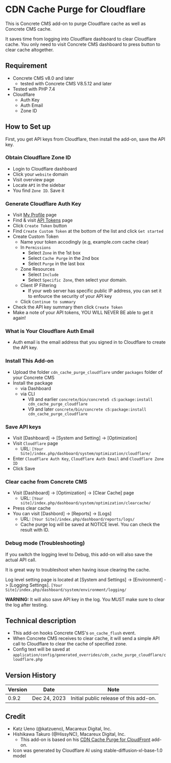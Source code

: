 # CDN Cache Purge for Cloudflare

This is Concrete CMS add-on to purge Cloudflare cache as well as Concrete CMS cache.

It saves time from logging into Cloudflare dashboard to clear Cloudflare cache. You only need to visit Concrete CMS dashboard to press button to clear cache altogether.

## Requirement

- Concrete CMS v8.0 and later
    - tested with Concrete CMS V8.5.12 and later
- Tested with PHP 7.4
- Cloudflare
    - Auth Key
    - Auth Email
    - Zone ID

## How to Set up

First, you get API keys from Cloudflare, then install the add-on, save the API key.

### Obtain Cloudflare Zone ID

- Login to Cloudflare dashboard
- Click your `website` domain
- Visit overview page
- Locate `API` in the sidebar
- You find `Zone ID`. Save it

### Generate Cloudflare Auth Key

- Visit [My Profile](https://dash.cloudflare.com/profile) page
- Find & visit [API Tokens](https://dash.cloudflare.com/profile/api-tokens) page
- Click `Create Token` button
- Find `Create Custom Token` at the bottom of the list and click `Get started`
- Create Custom Token
    - Name your token accodingly (e.g, example.com cache clear)
    - In `Permissions`
        - Select `Zone` in the 1st box
        - Select `Cache Purge` in the 2nd box
        - Select `Purge` in the last box
    - Zone Resources
        - Select `Include`
        - Select `Specific Zone`, then select your domain.
    - Client IP Filtering
        - If your web server has specific public IP address, you can set it to enfource the security of your API key
    - Click `Continue to summary`
- Check the API key summary then click `Create Token`
- Make a note of your API tokens, YOU WILL NEVER BE able to get it again!

### What is Your Cloudflare Auth Email

- Auth email is the email address that you signed in to Cloudflare to create the API key.

### Install This Add-on

- Upload the folder `cdn_cache_purge_cloudflare` under `packages` folder of your Concrete CMS
- Install the package
    - via Dashboard
    - via CLI
        - V8 and earlier `concrete/bin/concrete5 c5:package:install cdn_cache_purge_cloudflare`
        - V9 and later `concrete/bin/concrete c5:package:install cdn_cache_purge_cloudflare`

### Save API keys

- Visit [Dashboard] -> [System and Setting] -> [Optimization]
- Visit `Cloudflare` page
    - URL: `[Your Site]/index.php/dashboard/system/optimization/cloudflare/`
- Enter `Cloudflare Auth Key`, `Cloudflare Auth Email` and `Cloudflare Zone ID`
- Click Save

### Clear cache from Concrete CMS

- Visit [Dashboard] -> [Optimization] -> [Clear Cache] page
    - URL: `[Your site]/index.php/dashboard/system/optimization/clearcache/`
- Press clear cache
- You can visit [Dashbord] -> [Reports] -> [Logs]
    - URL: `[Your Site]/index.php/dashboard/reports/logs/`
    - Cache purge log will be saved at NOTICE level. You can check the result with ID.

### Debug mode (Troubleshooting)

If you switch the logging level to Debug, this add-on will also save the actual API call.

It is great way to troubleshoot when having issue clearing the cache.

Log level setting page is located at [System and Settings] -> [Environment] -> [Logging Settings]. `[Your Site]/index.php/dashboard/system/environment/logging/`

**WARNING:** It will also save API key in the log. You MUST make sure to clear the log after testing.

## Technical description

- This add-on hooks Concrete CMS's `on_cache_flush` event.
- When Concrete CMS receives to clear cache, it will send a simple API call to Cloudflare to clear the cache of specified zone.
- Config text will be saved at `application/config/generated_overrides/cdn_cache_purge_cloudflare/cloudflare.php`

## Version History

Version | Date         | Note
--------|--------------|--------
0.9.2   | Dec 24, 2023 | Initial public release of this add-on.

## Credit

- Katz Ueno (@katzueno), Macareux Digital, Inc.
- Hishikawa Takuro (@HissyNC), Macareux Digital, Inc.
    - This add-on is based on his [CDN Cache Purge for CloudFront](https://github.com/MacareuxDigital/addon_cdn_cache_purge_cloudfront) add-on.
- Icon was generated by Cloudflare AI using stable-diffusion-xl-base-1.0 model